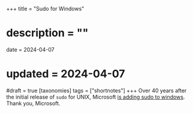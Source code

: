 +++
title = "Sudo for Windows"
# description = ""
date = 2024-04-07
# updated = 2024-04-07
#draft = true
[taxonomies]
tags = ["shortnotes"]
+++
Over 40 years after the initial release of `sudo` for UNIX, Microsoft [is adding sudo to windows](https://www.bleepingcomputer.com/news/microsoft/the-new-features-coming-in-windows-11-24h2-expected-this-fall/). Thank you, Microsoft.
